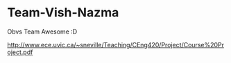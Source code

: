 Team-Vish-Nazma
===============

Obvs Team Awesome :D

http://www.ece.uvic.ca/~sneville/Teaching/CEng420/Project/Course%20Project.pdf
